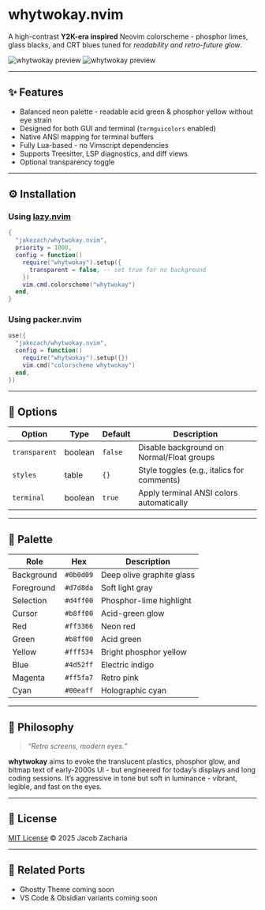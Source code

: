 # whytwokay.nvim

A high-contrast **Y2K-era inspired** Neovim colorscheme - phosphor limes, glass blacks, and CRT blues tuned for *readability and retro-future glow*.

![whytwokay preview](imgs/main)
![whytwokay preview](imgs/text)

---

## ✨ Features
- Balanced neon palette - readable acid green & phosphor yellow without eye strain
- Designed for both GUI and terminal (`termguicolors` enabled)
- Native ANSI mapping for terminal buffers
- Fully Lua-based - no Vimscript dependencies
- Supports Treesitter, LSP diagnostics, and diff views
- Optional transparency toggle

---

## ⚙️ Installation

### Using [lazy.nvim](https://github.com/folke/lazy.nvim)
```lua
{
  "jakezach/whytwokay.nvim",
  priority = 1000,
  config = function()
    require("whytwokay").setup({
      transparent = false, -- set true for no background
    })
    vim.cmd.colorscheme("whytwokay")
  end,
}
```

### Using packer.nvim
```lua
use({
  "jakezach/whytwokay.nvim",
  config = function()
    require("whytwokay").setup({})
    vim.cmd("colorscheme whytwokay")
  end,
})
```

---

## 🧪 Options
| Option | Type | Default | Description |
|--------|------|----------|-------------|
| `transparent` | boolean | `false` | Disable background on Normal/Float groups |
| `styles` | table | `{}` | Style toggles (e.g., italics for comments) |
| `terminal` | boolean | `true` | Apply terminal ANSI colors automatically |

---

## 🎨 Palette

| Role | Hex | Description |
|------|-----|-------------|
| Background | `#0b0d09` | Deep olive graphite glass |
| Foreground | `#d7d8da` | Soft light gray |
| Selection | `#d4ff00` | Phosphor-lime highlight |
| Cursor | `#b8ff00` | Acid-green glow |
| Red | `#ff3366` | Neon red |
| Green | `#b8ff00` | Acid green |
| Yellow | `#fff534` | Bright phosphor yellow |
| Blue | `#4d52ff` | Electric indigo |
| Magenta | `#ff5fa7` | Retro pink |
| Cyan | `#00eaff` | Holographic cyan |

---

## 🧠 Philosophy

> *“Retro screens, modern eyes.”*

**whytwokay** aims to evoke the translucent plastics, phosphor glow, and bitmap text of early-2000s UI - but engineered for today’s displays and long coding sessions.
It’s aggressive in tone but soft in luminance - vibrant, legible, and fast on the eyes.

---

## 📜 License
[MIT License](./LICENSE) © 2025 Jacob Zacharia

---

## 🧩 Related Ports
- Ghostty Theme coming soon
- VS Code & Obsidian variants coming soon
